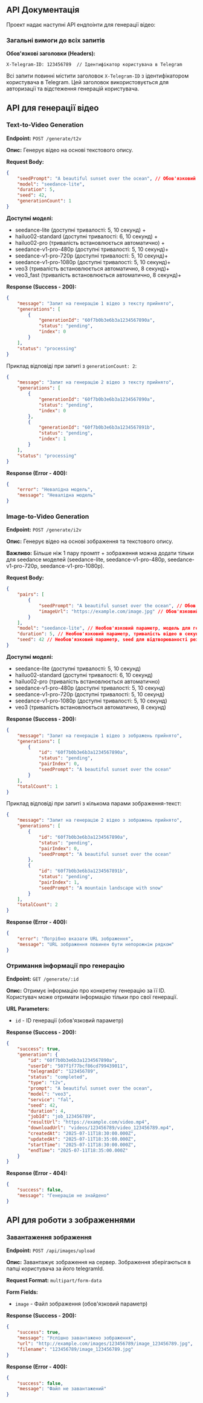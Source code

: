 ## API Документація

Проект надає наступні API ендпоінти для генерації відео:

### Загальні вимоги до всіх запитів

**Обов'язкові заголовки (Headers):**

```
X-Telegram-ID: 123456789  // Ідентифікатор користувача в Telegram
```

Всі запити повинні містити заголовок `X-Telegram-ID` з ідентифікатором користувача в Telegram. Цей
заголовок використовується для авторизації та відстеження генерацій користувача.

## API для генерації відео

### Text-to-Video Generation

**Endpoint:** `POST /generate/t2v`

**Опис:** Генерує відео на основі текстового опису.

**Request Body:**

```json
{
	"seedPrompt": "A beautiful sunset over the ocean", // Обов'язковий параметр, текстовий опис для генерації відео
	"model": "seedance-lite",
	"duration": 5,
	"seed": 42,
	"generationCount": 1
}
```

**Доступні моделі:**

- seedance-lite (доступні тривалості: 5, 10 секунд) +
- hailuo02-standard (доступні тривалості: 6, 10 секунд) +
- hailuo02-pro (тривалість встановлюється автоматично) +
- seedance-v1-pro-480p (доступні тривалості: 5, 10 секунд)+
- seedance-v1-pro-720p (доступні тривалості: 5, 10 секунд)+
- seedance-v1-pro-1080p (доступні тривалості: 5, 10 секунд)+
- veo3 (тривалість встановлюється автоматично, 8 секунд)+
- veo3_fast (тривалість встановлюється автоматично, 8 секунд)+

**Response (Success - 200):**

```json
{
	"message": "Запит на генерацію 1 відео з тексту прийнято",
	"generations": [
		{
			"generationId": "60f7b0b3e6b3a1234567890a",
			"status": "pending",
			"index": 0
		}
	],
	"status": "processing"
}
```

Приклад відповіді при запиті з `generationCount: 2`:

```json
{
	"message": "Запит на генерацію 2 відео з тексту прийнято",
	"generations": [
		{
			"generationId": "60f7b0b3e6b3a1234567890a",
			"status": "pending",
			"index": 0
		},
		{
			"generationId": "60f7b0b3e6b3a1234567891b",
			"status": "pending",
			"index": 1
		}
	],
	"status": "processing"
}
```

**Response (Error - 400):**

```json
{
	"error": "Невалідна модель",
	"message": "Невалідна модель"
}
```

### Image-to-Video Generation

**Endpoint:** `POST /generate/i2v`

**Опис:** Генерує відео на основі зображення та текстового опису.

**Важливо:** Більше ніж 1 пару промпт + зображення можна додати тільки для seedance моделей
(seedance-lite, seedance-v1-pro-480p, seedance-v1-pro-720p, seedance-v1-pro-1080p).

**Request Body:**

```json
{
	"pairs": [
		{
			"seedPrompt": "A beautiful sunset over the ocean", // Обов'язковий параметр, текстовий опис для генерації відео
			"imageUrl": "https://example.com/image.jpg" // Обов'язковий параметр, URL зображення для генерації відео
		}
	],
	"model": "seedance-lite", // Необов'язковий параметр, модель для генерації відео
	"duration": 5, // Необов'язковий параметр, тривалість відео в секундах
	"seed": 42 // Необов'язковий параметр, seed для відтворюваності результатів
}
```

**Доступні моделі:**

- seedance-lite (доступні тривалості: 5, 10 секунд)
- hailuo02-standard (доступні тривалості: 6, 10 секунд)
- hailuo02-pro (тривалість встановлюється автоматично)
- seedance-v1-pro-480p (доступні тривалості: 5, 10 секунд)
- seedance-v1-pro-720p (доступні тривалості: 5, 10 секунд)
- seedance-v1-pro-1080p (доступні тривалості: 5, 10 секунд)
- veo3 (тривалість встановлюється автоматично, 8 секунд)

**Response (Success - 200):**

```json
{
	"message": "Запит на генерацію 1 відео з зображень прийнято",
	"generations": [
		{
			"id": "60f7b0b3e6b3a1234567890a",
			"status": "pending",
			"pairIndex": 0,
			"seedPrompt": "A beautiful sunset over the ocean"
		}
	],
	"totalCount": 1
}
```

Приклад відповіді при запиті з кількома парами зображення-текст:

```json
{
	"message": "Запит на генерацію 2 відео з зображень прийнято",
	"generations": [
		{
			"id": "60f7b0b3e6b3a1234567890a",
			"status": "pending",
			"pairIndex": 0,
			"seedPrompt": "A beautiful sunset over the ocean"
		},
		{
			"id": "60f7b0b3e6b3a1234567891b",
			"status": "pending",
			"pairIndex": 1,
			"seedPrompt": "A mountain landscape with snow"
		}
	],
	"totalCount": 2
}
```

**Response (Error - 400):**

```json
{
	"error": "Потрібно вказати URL зображення",
	"message": "URL зображення повинен бути непорожнім рядком"
}
```

### Отримання інформації про генерацію

**Endpoint:** `GET /generate/:id`

**Опис:** Отримує інформацію про конкретну генерацію за її ID. Користувач може отримати інформацію
тільки про свої генерації.

**URL Parameters:**

- `id` - ID генерації (обов'язковий параметр)

**Response (Success - 200):**

```json
{
	"success": true,
	"generation": {
		"id": "60f7b0b3e6b3a1234567890a",
		"userId": "507f1f77bcf86cd799439011",
		"telegramId": "123456789",
		"status": "completed",
		"type": "t2v",
		"prompt": "A beautiful sunset over the ocean",
		"model": "veo3",
		"service": "fal",
		"seed": 42,
		"duration": 4,
		"jobId": "job_123456789",
		"resultUrl": "https://example.com/video.mp4",
		"downloadUrl": "videos/123456789/video_123456789.mp4",
		"createdAt": "2025-07-11T18:30:00.000Z",
		"updatedAt": "2025-07-11T18:35:00.000Z",
		"startTime": "2025-07-11T18:30:00.000Z",
		"endTime": "2025-07-11T18:35:00.000Z"
	}
}
```

**Response (Error - 404):**

```json
{
	"success": false,
	"message": "Генерацію не знайдено"
}
```

## API для роботи з зображеннями

### Завантаження зображення

**Endpoint:** `POST /api/images/upload`

**Опис:** Завантажує зображення на сервер. Зображення зберігаються в папці користувача за його
telegramId.

**Request Format:** `multipart/form-data`

**Form Fields:**

- `image` - Файл зображення (обов'язковий параметр)

**Response (Success - 200):**

```json
{
	"success": true,
	"message": "Успішно завантажено зображення",
	"url": "http://example.com/images/123456789/image_123456789.jpg",
	"filename": "123456789/image_123456789.jpg"
}
```

**Response (Error - 400):**

```json
{
	"success": false,
	"message": "Файл не завантажений"
}
```
